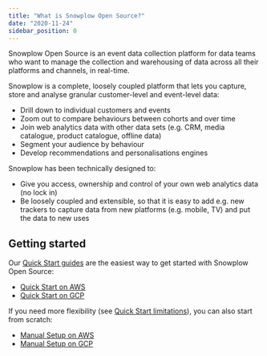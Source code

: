 ```yaml
---
title: "What is Snowplow Open Source?"
date: "2020-11-24"
sidebar_position: 0
---
```


Snowplow Open Source is an event data collection platform for data teams who want to manage the collection and warehousing of data across all their platforms and channels, in real-time.

Snowplow is a complete, loosely coupled platform that lets you capture, store and analyse granular customer-level and event-level data:

- Drill down to individual customers and events
- Zoom out to compare behaviours between cohorts and over time
- Join web analytics data with other data sets (e.g. CRM, media catalogue, product catalogue, offline data)
- Segment your audience by behaviour
- Develop recommendations and personalisations engines

Snowplow has been technically designed to:

- Give you access, ownership and control of your own web analytics data (no lock in)
- Be loosely coupled and extensible, so that it is easy to add e.g. new trackers to capture data from new platforms (e.g. mobile, TV) and put the data to new uses

## Getting started

Our [Quick Start guides](/docs/getting-started-on-snowplow-open-source/what-is-quick-start/index.md) are the easiest way to get started with Snowplow Open Source:

* [Quick Start on AWS](/docs/getting-started-on-snowplow-open-source/quick-start-aws/index.md)
* [Quick Start on GCP](/docs/getting-started-on-snowplow-open-source/quick-start-gcp/index.md)

If you need more flexibility (see [Quick Start limitations](/docs/getting-started-on-snowplow-open-source/what-is-quick-start/index.md#quick-start-vs-manual-setup)), you can also start from scratch:

* [Manual Setup on AWS](/docs/getting-started-on-snowplow-open-source/setup-snowplow-on-aws/index.md)
* [Manual Setup on GCP](/docs/getting-started-on-snowplow-open-source/setup-snowplow-on-gcp/index.md)
